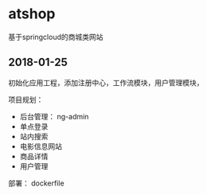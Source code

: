 # atshop
基于springcloud的商城类网站

## 2018-01-25
初始化应用工程，添加注册中心，工作流模块，用户管理模块，

项目规划：
* 后台管理： ng-admin
* 单点登录
* 站内搜索
* 电影信息网站
* 商品详情
* 用户管理

部署：
dockerfile 
